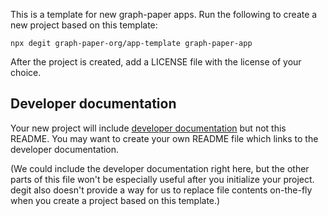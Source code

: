 This is a template for new graph-paper apps. Run the following to create a new
project based on this template:

```
npx degit graph-paper-org/app-template graph-paper-app
```

After the project is created, add a LICENSE file with the license of
your choice.

## Developer documentation

Your new project will include [developer documentation](docs/development.md) but
not this README. You may want to create your own README file which links to the
developer documentation.

(We could include the developer documentation right here, but the other parts of
this file won't be especially useful after you initialize your project. degit
also doesn't provide a way for us to replace file contents on-the-fly when you
create a project based on this template.)
